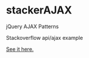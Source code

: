 stackerAJAX
===========

jQuery AJAX Patterns

Stackoverflow api/ajax example

[See it here.](http://caseybennington.github.io/stackerAJAX/)
